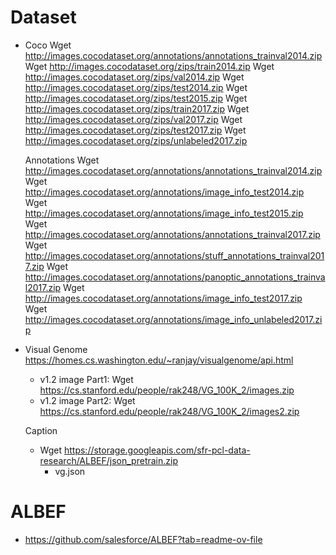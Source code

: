 # Dataset
 - Coco
    Wget http://images.cocodataset.org/annotations/annotations_trainval2014.zip
    Wget http://images.cocodataset.org/zips/train2014.zip 
    Wget http://images.cocodataset.org/zips/val2014.zip
    Wget http://images.cocodataset.org/zips/test2014.zip
    Wget http://images.cocodataset.org/zips/test2015.zip
    Wget http://images.cocodataset.org/zips/train2017.zip 
    Wget http://images.cocodataset.org/zips/val2017.zip 
    Wget http://images.cocodataset.org/zips/test2017.zip
    Wget http://images.cocodataset.org/zips/unlabeled2017.zip 

    Annotations
    Wget http://images.cocodataset.org/annotations/annotations_trainval2014.zip
    Wget http://images.cocodataset.org/annotations/image_info_test2014.zip 
    Wget http://images.cocodataset.org/annotations/image_info_test2015.zip
    Wget http://images.cocodataset.org/annotations/annotations_trainval2017.zip 
    Wget http://images.cocodataset.org/annotations/stuff_annotations_trainval2017.zip 
    Wget http://images.cocodataset.org/annotations/panoptic_annotations_trainval2017.zip
    Wget http://images.cocodataset.org/annotations/image_info_test2017.zip
    Wget http://images.cocodataset.org/annotations/image_info_unlabeled2017.zip


- Visual Genome
   https://homes.cs.washington.edu/~ranjay/visualgenome/api.html
   - v1.2 image Part1: Wget https://cs.stanford.edu/people/rak248/VG_100K_2/images.zip
   - v1.2 image Part2: Wget https://cs.stanford.edu/people/rak248/VG_100K_2/images2.zip

   Caption
   - Wget https://storage.googleapis.com/sfr-pcl-data-research/ALBEF/json_pretrain.zip
      - vg.json

# ALBEF
 - https://github.com/salesforce/ALBEF?tab=readme-ov-file

